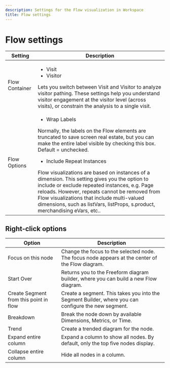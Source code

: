 ```yaml
---
description: Settings for the Flow visualization in Workspace
title: Flow settings
---
```


# Flow settings

| Setting | Description |
| --- | --- |
| Flow Container | <ul><li>Visit</li><li>Visitor</li></ul> Lets you switch between Visit and Visitor to analyze visitor pathing. These settings help you understand visitor engagement at the visitor level (across visits), or constrain the analysis to a single visit. |
| Flow Options | <ul><li>Wrap Labels</li></ul> Normally, the labels on the Flow elements are truncated to save screen real estate, but you can make the entire label visible by checking this box.  Default = unchecked.<ul><li>Include Repeat Instances</li></ul> Flow visualizations are based on instances of a dimension. This setting gives you the option to include or exclude repeated instances, e.g. Page reloads. However, repeats cannot be removed from Flow visualizations that include multi-valued dimensions, such as listVars, listProps, s.product, merchandising eVars, etc.. |

## Right-click options

| Option | Description |
| --- | --- |
| Focus on this node | Change the focus to the selected node. The focus node appears at the center of the Flow diagram. |
| Start Over | Returns you to the Freeform diagram builder, where you can build a new Flow diagram. |
| Create Segment from this point in flow | Create a segment. This takes you into the Segment Builder, where you can configure the new segment. |
| Breakdown | Break the node down by available Dimensions, Metrics, or Time. |
| Trend | Create a trended diagram for the node. |
| Expand entire column | Expand a column to show all nodes. By default, only the top five nodes display. |
| Collapse entire column | Hide all nodes in a column. |

